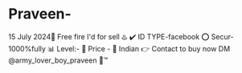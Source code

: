 # Praveen-
15 July 2024💫 Free fire I'd for sell ♨️  ✔️ ID TYPE-facebook  ⭕ Secur-1000%fully  📊 Level:-  💸 Price -  🔰 Indian  👉 Contact to buy now DM @army_lover_boy_praveen 🔘™️

